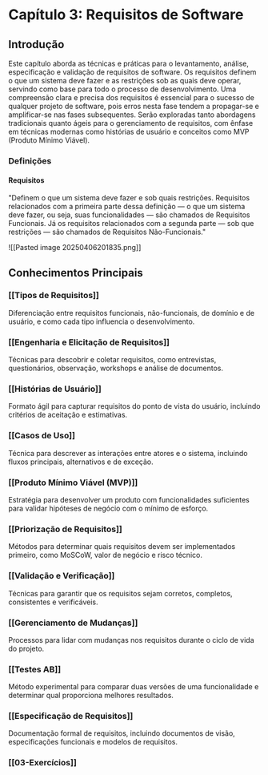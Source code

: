 # Capítulo 3: Requisitos de Software

## Introdução

Este capítulo aborda as técnicas e práticas para o levantamento, análise, especificação e validação de requisitos de software. Os requisitos definem o que um sistema deve fazer e as restrições sob as quais deve operar, servindo como base para todo o processo de desenvolvimento. Uma compreensão clara e precisa dos requisitos é essencial para o sucesso de qualquer projeto de software, pois erros nesta fase tendem a propagar-se e amplificar-se nas fases subsequentes. Serão exploradas tanto abordagens tradicionais quanto ágeis para o gerenciamento de requisitos, com ênfase em técnicas modernas como histórias de usuário e conceitos como MVP (Produto Mínimo Viável).

### Definições

#### Requisitos
"Definem o que um sistema deve fazer e sob quais restrições.
Requisitos relacionados com a primeira parte dessa definição — o que um
sistema deve fazer, ou seja, suas funcionalidades — são chamados de
Requisitos Funcionais. Já os requisitos relacionados com a segunda parte
— sob que restrições — são chamados de Requisitos Não-Funcionais."

![[Pasted image 20250406201835.png]]

## Conhecimentos Principais

### [[Tipos de Requisitos]]
Diferenciação entre requisitos funcionais, não-funcionais, de domínio e de usuário, e como cada tipo influencia o desenvolvimento.

### [[Engenharia e Elicitação de Requisitos]]
Técnicas para descobrir e coletar requisitos, como entrevistas, questionários, observação, workshops e análise de documentos.

### [[Histórias de Usuário]]
Formato ágil para capturar requisitos do ponto de vista do usuário, incluindo critérios de aceitação e estimativas.

### [[Casos de Uso]]
Técnica para descrever as interações entre atores e o sistema, incluindo fluxos principais, alternativos e de exceção.

### [[Produto Mínimo Viável (MVP)]]
Estratégia para desenvolver um produto com funcionalidades suficientes para validar hipóteses de negócio com o mínimo de esforço.

### [[Priorização de Requisitos]]
Métodos para determinar quais requisitos devem ser implementados primeiro, como MoSCoW, valor de negócio e risco técnico.

### [[Validação e Verificação]]
Técnicas para garantir que os requisitos sejam corretos, completos, consistentes e verificáveis.

### [[Gerenciamento de Mudanças]]
Processos para lidar com mudanças nos requisitos durante o ciclo de vida do projeto.

### [[Testes AB]]
Método experimental para comparar duas versões de uma funcionalidade e determinar qual proporciona melhores resultados.

### [[Especificação de Requisitos]]
Documentação formal de requisitos, incluindo documentos de visão, especificações funcionais e modelos de requisitos. 

### [[03-Exercícios]]

